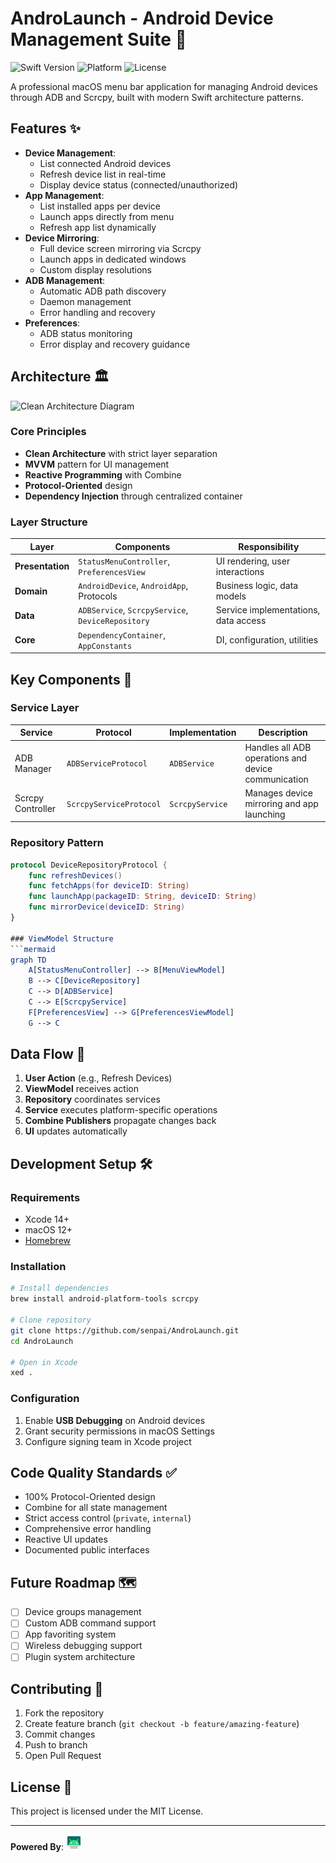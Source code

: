 # AndroLaunch - Android Device Management Suite 🚀

![Swift Version](https://img.shields.io/badge/Swift-5.7+-orange.svg)
![Platform](https://img.shields.io/badge/macOS-12+-blue.svg)
![License](https://img.shields.io/badge/License-MIT-lightgrey.svg)

A professional macOS menu bar application for managing Android devices through ADB and Scrcpy, built with modern Swift architecture patterns.

## Features ✨
- **Device Management**:
  - List connected Android devices
  - Refresh device list in real-time
  - Display device status (connected/unauthorized)
- **App Management**:
  - List installed apps per device
  - Launch apps directly from menu
  - Refresh app list dynamically
- **Device Mirroring**:
  - Full device screen mirroring via Scrcpy
  - Launch apps in dedicated windows
  - Custom display resolutions
- **ADB Management**:
  - Automatic ADB path discovery
  - Daemon management
  - Error handling and recovery
- **Preferences**:
  - ADB status monitoring
  - Error display and recovery guidance

## Architecture 🏛️
![Clean Architecture Diagram](https://via.placeholder.com/800x400.png?text=Clean+Architecture+Diagram)

### Core Principles
- **Clean Architecture** with strict layer separation
- **MVVM** pattern for UI management
- **Reactive Programming** with Combine
- **Protocol-Oriented** design
- **Dependency Injection** through centralized container

### Layer Structure
| Layer | Components | Responsibility |
|-------|------------|-----------------|
| **Presentation** | `StatusMenuController`, `PreferencesView` | UI rendering, user interactions |
| **Domain** | `AndroidDevice`, `AndroidApp`, Protocols | Business logic, data models |
| **Data** | `ADBService`, `ScrcpyService`, `DeviceRepository` | Service implementations, data access |
| **Core** | `DependencyContainer`, `AppConstants` | DI, configuration, utilities |

## Key Components 🔑

### Service Layer
| Service | Protocol | Implementation | Description |
|---------|----------|-----------------|-------------|
| ADB Manager | `ADBServiceProtocol` | `ADBService` | Handles all ADB operations and device communication |
| Scrcpy Controller | `ScrcpyServiceProtocol` | `ScrcpyService` | Manages device mirroring and app launching |

### Repository Pattern
```swift
protocol DeviceRepositoryProtocol {
    func refreshDevices()
    func fetchApps(for deviceID: String)
    func launchApp(packageID: String, deviceID: String)
    func mirrorDevice(deviceID: String)
}

### ViewModel Structure
```mermaid
graph TD
    A[StatusMenuController] --> B[MenuViewModel]
    B --> C[DeviceRepository]
    C --> D[ADBService]
    C --> E[ScrcpyService]
    F[PreferencesView] --> G[PreferencesViewModel]
    G --> C
```

## Data Flow 🔄
1. **User Action** (e.g., Refresh Devices)
2. **ViewModel** receives action
3. **Repository** coordinates services
4. **Service** executes platform-specific operations
5. **Combine Publishers** propagate changes back
6. **UI** updates automatically

## Development Setup 🛠️

### Requirements
- Xcode 14+
- macOS 12+
- [Homebrew](https://brew.sh/)

### Installation
```bash
# Install dependencies
brew install android-platform-tools scrcpy

# Clone repository
git clone https://github.com/senpai/AndroLaunch.git
cd AndroLaunch

# Open in Xcode
xed .
```

### Configuration
1. Enable **USB Debugging** on Android devices
2. Grant security permissions in macOS Settings
3. Configure signing team in Xcode project

## Code Quality Standards ✅
- 100% Protocol-Oriented design
- Combine for all state management
- Strict access control (`private`, `internal`)
- Comprehensive error handling
- Reactive UI updates
- Documented public interfaces

## Future Roadmap 🗺️
- [ ] Device groups management
- [ ] Custom ADB command support
- [ ] App favoriting system
- [ ] Wireless debugging support
- [ ] Plugin system architecture

## Contributing 🤝
1. Fork the repository
2. Create feature branch (`git checkout -b feature/amazing-feature`)
3. Commit changes
4. Push to branch
5. Open Pull Request

## License 📄
This project is licensed under the MIT License.

---

**Powered By**:
[<img src="https://github.com/Genymobile/scrcpy/raw/master/app/data/icon.svg" width=25>](https://github.com/Genymobile/scrcpy)
